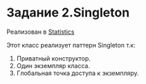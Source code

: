 # Задание 2.Singleton

Реализован в [Statistics](https://github.com/StumpyTax/patterns/blob/main/main/src/main/java/com/stax/main/singleton/Statistics.java)

Этот класс реализует паттерн Singleton т.к:

1. Приватный конструктор.
2. Один экземпляр класса.
3. Глобальная точка доступа к экземпляру.
